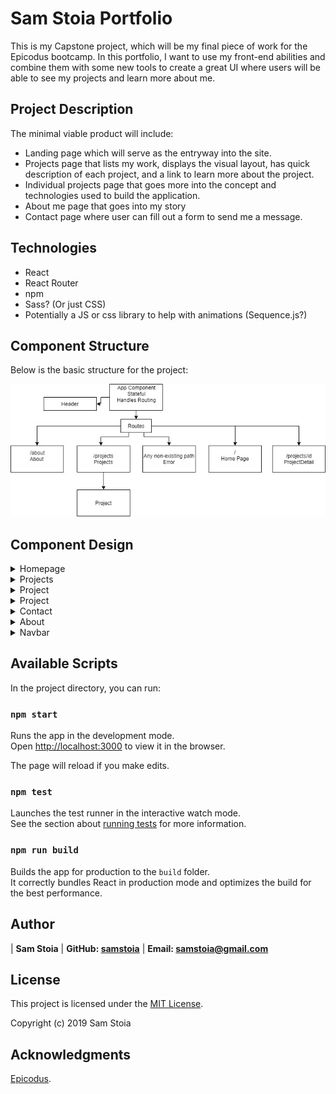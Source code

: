 # Sam Stoia Portfolio

This is my Capstone project, which will be my final piece of work for the Epicodus bootcamp.  In this portfolio, I want to use my front-end abilities and combine them with some new tools to create a great UI where users will be able to see my projects and learn more about me.

## Project Description

The minimal viable product will include:
- Landing page which will serve as the entryway into the site.
- Projects page that lists my work, displays the visual layout, has quick description of each project, and a link to learn more about the project.
- Individual projects page that goes more into the concept and technologies used to build the application.
- About me page that goes into my story
- Contact page where user can fill out a form to send me a message.

## Technologies

- React
- React Router
- npm
- Sass? (Or just CSS)
- Potentially a JS or css library to help with animations (Sequence.js?)

## Component Structure

Below is the basic structure for the project:

![Structure Image](./src/assets/images/portfolio-structure.jpg?raw=true "Structure Image")

## Component Design

<details>
<summary>Homepage</summary>

![homepage Image](./src/assets/images/homepage.jpg?raw=true "homepage Image")

</details>


<details>
<summary>Projects</summary>

![projects Image](./src/assets/images/projects.jpg?raw=true "projects Image")

</details>


<details>
<summary>Project</summary>

![project Image](./src/assets/images/project.jpg?raw=true "project Image")

</details>

<details>
<summary>Project</summary>

![project-detail Image](./src/assets/images/project-detail.jpg?raw=true "project-detail Image")

</details>


<details>
<summary>Contact</summary>

![contact Image](./src/assets/images/contact.jpg?raw=true "contact Image")

</details>

<details>
<summary>About</summary>

![about Image](./src/assets/images/about.jpg?raw=true "about Image")

</details>

<details>
<summary>Navbar</summary>

![navbar Image](./src/assets/images/navbar.jpg?raw=true "navbar Image")

</details>

## Available Scripts

In the project directory, you can run:

### `npm start`

Runs the app in the development mode.<br>
Open [http://localhost:3000](http://localhost:3000) to view it in the browser.

The page will reload if you make edits.<br>

### `npm test`

Launches the test runner in the interactive watch mode.<br>
See the section about [running tests](https://facebook.github.io/create-react-app/docs/running-tests) for more information.

### `npm run build`

Builds the app for production to the `build` folder.<br>
It correctly bundles React in production mode and optimizes the build for the best performance.

## Author

| **Sam Stoia** | **GitHub: [samstoia](https://github.com/samstoia)** | **Email: [samstoia@gmail.com](mailto:samstoia@gmail.com)**

## License

This project is licensed under the [MIT License](https://opensource.org/licenses/MIT).

Copyright (c) 2019 Sam Stoia

## Acknowledgments

[Epicodus](https://www.epicodus.com/).

